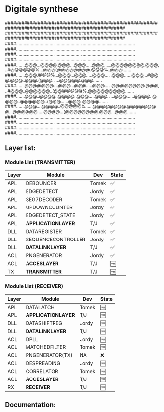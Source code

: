# Digitale synthese

####################################################################################################
####################################################################################################
####................................................................................................
####................................................................................................
####................................................................................................
####................................................................................................
####.......@@@...@@@@.@@@...@@@.....@@@......@@@@@@@@.@@@,..#@@@@@@%...@@@(@@@@@@@@.@@@%..@@@.......
####.......@@@.@@@%...@@@...@@@.....@@@......@@@......@@@,..#@@@.@@@..@@@.(@@@......@@@@@.@@@.......
####.......@@@@@@@....@@@...@@@.....@@@......@@@@@@@@.@@@,..#@@@..@@@@@@..(@@@@@@@%.@@@@@@@@@.......
####.......@@@..@@@@..@@@@..@@@.....@@@......@@@......@@@@..@@@@..@@@@@@..(@@@......@@@..@@@@.......
####.......@@@....@@@@..@@@@@%......@@@@@@@@.@@@@@@@@...@@@@@@.....@@@@...(@@@@@@@@.@@@...@@@.......
####................................................................................................
####................................................................................................
####................................................................................................
####................................................................................................

## Layer list:

### Module List (TRANSMITTER)

| Layer   | Module                        | Dev             | State              |
| ------- | ----------------------------- | --------------- | -------------------|
| APL     | DEBOUNCER		          | Tomek           | :white_check_mark: |
| APL     | EDGEDETECT                    | Jordy           | :white_check_mark: |
| APL     | SEG7DECODER                   | Tomek           | :white_check_mark: |
| APL     | UPDOWNCOUNTER                 | Jordy           | :white_check_mark: |
| APL     | EDGEDETECT_STATE              | Jordy           | :white_check_mark: |
| APL     | **APPLICATIONLAYER**          | T/J             | :white_check_mark: |
| DLL     | DATAREGISTER	          | Tomek           | :white_check_mark: |
| DLL     | SEQUENCECONTROLLER            | Jordy           | :white_check_mark: |
| DLL     | **DATALINKLAYER**             | T/J             | :white_check_mark: |
| ACL	  | PNGENERATOR		          | Jordy           | :white_check_mark: |
| ACL     | **ACCESLAYER**	          | T/J	            | :free:             |
| TX      | **TRANSMITTER**               | T/J             | :free:             |

### Module List (RECEIVER)

| Layer   | Module                        | Dev             | State        |
| ------- | ----------------------------- | --------------- | -------------|
| APL     | DATALATCH                     | Tomek           | :free:       |
| APL     | **APPLICATIONLAYER**          | T/J             | :free:       |
| DLL     | DATASHIFTREG	          | Jordy           | :free:       |
| DLL     | **DATALINKLAYER**             | T/J             | :free:       |
| ACL     | DPLL                          | Jordy           | :free:       |
| ACL     | MATCHEDFILTER	          | Tomek           | :free:       |
| ACL     | PNGENERATOR(TX)               | NA              | :x:          |
| ACL     | DESPREADING			  | Jordy           | :free:       |
| ACL     | CORRELATOR		          | Tomek           | :free:       |
| ACL     | **ACCESLAYER**                | T/J             | :free:       |
| RX      | **RECEIVER**                  | T/J             | :free:       |

## Documentation:


